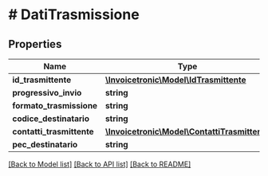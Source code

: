 # # DatiTrasmissione

## Properties

Name | Type | Description | Notes
------------ | ------------- | ------------- | -------------
**id_trasmittente** | [**\Invoicetronic\Model\IdTrasmittente**](IdTrasmittente.md) |  | [optional]
**progressivo_invio** | **string** |  | [optional]
**formato_trasmissione** | **string** |  | [optional]
**codice_destinatario** | **string** |  | [optional]
**contatti_trasmittente** | [**\Invoicetronic\Model\ContattiTrasmittente**](ContattiTrasmittente.md) |  | [optional]
**pec_destinatario** | **string** |  | [optional]

[[Back to Model list]](../../README.md#models) [[Back to API list]](../../README.md#endpoints) [[Back to README]](../../README.md)
